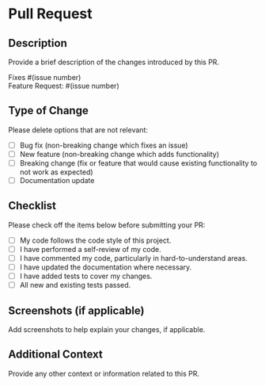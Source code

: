 # Pull Request

## Description
Provide a brief description of the changes introduced by this PR.

Fixes #(issue number)  
Feature Request: #(issue number)  

## Type of Change
Please delete options that are not relevant:
- [ ] Bug fix (non-breaking change which fixes an issue)
- [ ] New feature (non-breaking change which adds functionality)
- [ ] Breaking change (fix or feature that would cause existing functionality to not work as expected)
- [ ] Documentation update

## Checklist
Please check off the items below before submitting your PR:
- [ ] My code follows the code style of this project.
- [ ] I have performed a self-review of my code.
- [ ] I have commented my code, particularly in hard-to-understand areas.
- [ ] I have updated the documentation where necessary.
- [ ] I have added tests to cover my changes.
- [ ] All new and existing tests passed.

## Screenshots (if applicable)
Add screenshots to help explain your changes, if applicable.

## Additional Context
Provide any other context or information related to this PR.
